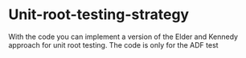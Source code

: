 # Unit-root-testing-strategy
With the code you can implement a version of the Elder and Kennedy approach for unit root testing. The code is only for the ADF test

